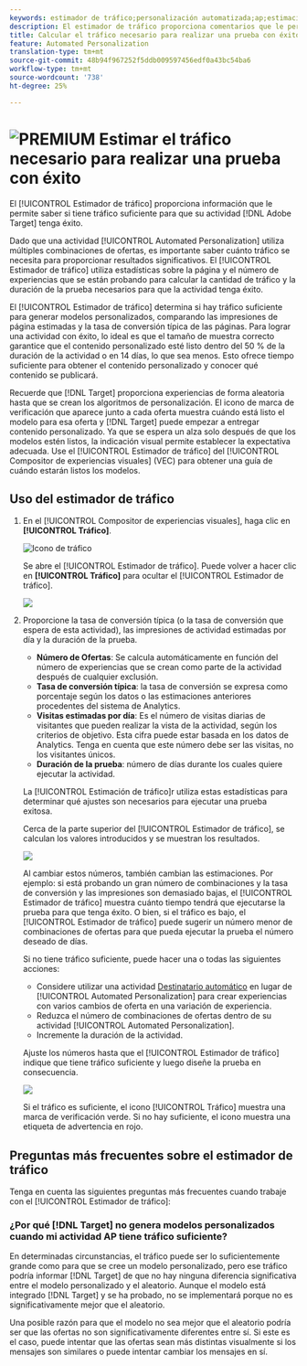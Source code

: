 ```yaml
---
keywords: estimador de tráfico;personalización automatizada;ap;estimación de tráfico
description: El estimador de tráfico proporciona comentarios que le permiten saber si tiene tráfico suficiente para que la actividad de Adobe Target tenga éxito.
title: Calcular el tráfico necesario para realizar una prueba con éxito
feature: Automated Personalization
translation-type: tm+mt
source-git-commit: 48b94f967252f5ddb009597456edf0a43bc54ba6
workflow-type: tm+mt
source-wordcount: '738'
ht-degree: 25%

---
```



# ![PREMIUM](/help/assets/premium.png) Estimar el tráfico necesario para realizar una prueba con éxito

El [!UICONTROL Estimador de tráfico] proporciona información que le permite saber si tiene tráfico suficiente para que su actividad [!DNL Adobe Target] tenga éxito.

Dado que una actividad [!UICONTROL Automated Personalization] utiliza múltiples combinaciones de ofertas, es importante saber cuánto tráfico se necesita para proporcionar resultados significativos. El [!UICONTROL Estimador de tráfico] utiliza estadísticas sobre la página y el número de experiencias que se están probando para calcular la cantidad de tráfico y la duración de la prueba necesarios para que la actividad tenga éxito.

El [!UICONTROL Estimador de tráfico] determina si hay tráfico suficiente para generar modelos personalizados, comparando las impresiones de página estimadas y la tasa de conversión típica de las páginas. Para lograr una actividad con éxito, lo ideal es que el tamaño de muestra correcto garantice que el contenido personalizado esté listo dentro del 50 % de la duración de la actividad o en 14 días, lo que sea menos. Esto ofrece tiempo suficiente para obtener el contenido personalizado y conocer qué contenido se publicará.

Recuerde que [!DNL Target] proporciona experiencias de forma aleatoria hasta que se crean los algoritmos de personalización. El icono de marca de verificación que aparece junto a cada oferta muestra cuándo está listo el modelo para esa oferta y [!DNL Target] puede empezar a entregar contenido personalizado. Ya que se espera un alza solo después de que los modelos estén listos, la indicación visual permite establecer la expectativa adecuada. Use el [!UICONTROL Estimador de tráfico] del [!UICONTROL Compositor de experiencias visuales] (VEC) para obtener una guía de cuándo estarán listos los modelos.

## Uso del estimador de tráfico

1. En el [!UICONTROL Compositor de experiencias visuales], haga clic en **[!UICONTROL Tráfico]**.

   ![Icono de tráfico](/help/c-activities/t-automated-personalization/assets/icon-traffic.png)

   Se abre el [!UICONTROL Estimador de tráfico]. Puede volver a hacer clic en **[!UICONTROL Tráfico]** para ocultar el [!UICONTROL Estimador de tráfico].

   ![](assets/ap_est.png)

1. Proporcione la tasa de conversión típica (o la tasa de conversión que espera de esta actividad), las impresiones de actividad estimadas por día y la duración de la prueba.

   * **Número de Ofertas**: Se calcula automáticamente en función del número de experiencias que se crean como parte de la actividad después de cualquier exclusión.
   * **Tasa de conversión típica**: la tasa de conversión se expresa como porcentaje según los datos o las estimaciones anteriores procedentes del sistema de Analytics.
   * **Visitas estimadas por día**: Es el número de visitas diarias de visitantes que pueden realizar la vista de la actividad, según los criterios de objetivo. Esta cifra puede estar basada en los datos de Analytics. Tenga en cuenta que este número debe ser las visitas, no los visitantes únicos.
   * **Duración de la prueba**: número de días durante los cuales quiere ejecutar la actividad.

   La [!UICONTROL Estimación de tráfico]r utiliza estas estadísticas para determinar qué ajustes son necesarios para ejecutar una prueba exitosa.

   Cerca de la parte superior del [!UICONTROL Estimador de tráfico], se calculan los valores introducidos y se muestran los resultados.

   ![](assets/ap_est_no.png)

   Al cambiar estos números, también cambian las estimaciones. Por ejemplo: si está probando un gran número de combinaciones y la tasa de conversión y las impresiones son demasiado bajas, el [!UICONTROL Estimador de tráfico] muestra cuánto tiempo tendrá que ejecutarse la prueba para que tenga éxito. O bien, si el tráfico es bajo, el [!UICONTROL Estimador de tráfico] puede sugerir un número menor de combinaciones de ofertas para que pueda ejecutar la prueba el número deseado de días.

   Si no tiene tráfico suficiente, puede hacer una o todas las siguientes acciones:

   * Considere utilizar una actividad [Destinatario automático](/help/c-activities/auto-target/auto-target-to-optimize.md) en lugar de [!UICONTROL Automated Personalization] para crear experiencias con varios cambios de oferta en una variación de experiencia.
   * Reduzca el número de combinaciones de ofertas dentro de su actividad [!UICONTROL Automated Personalization].
   * Incremente la duración de la actividad.

   Ajuste los números hasta que el [!UICONTROL Estimador de tráfico] indique que tiene tráfico suficiente y luego diseñe la prueba en consecuencia.

   ![](assets/ap_est_yes.png)

   Si el tráfico es suficiente, el icono [!UICONTROL Tráfico] muestra una marca de verificación verde. Si no hay suficiente, el icono muestra una etiqueta de advertencia en rojo.

## Preguntas más frecuentes sobre el estimador de tráfico

Tenga en cuenta las siguientes preguntas más frecuentes cuando trabaje con el [!UICONTROL Estimador de tráfico]:

### ¿Por qué [!DNL Target] no genera modelos personalizados cuando mi actividad AP tiene tráfico suficiente?

En determinadas circunstancias, el tráfico puede ser lo suficientemente grande como para que se cree un modelo personalizado, pero ese tráfico podría informar [!DNL Target] de que no hay ninguna diferencia significativa entre el modelo personalizado y el aleatorio. Aunque el modelo está integrado [!DNL Target] y se ha probado, no se implementará porque no es significativamente mejor que el aleatorio.

Una posible razón para que el modelo no sea mejor que el aleatorio podría ser que las ofertas no son significativamente diferentes entre sí. Si este es el caso, puede intentar que las ofertas sean más distintas visualmente si los mensajes son similares o puede intentar cambiar los mensajes en sí.
